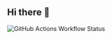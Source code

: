 ## Hi there 👋



![GitHub Actions Workflow Status](https://img.shields.io/github/actions/workflow/status/songshinyoung/songshinyoung/.github/workflows/blank.yml)

